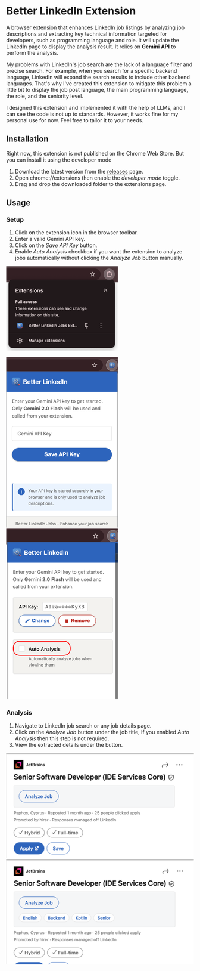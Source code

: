 # Better LinkedIn Extension

A browser extension that enhances LinkedIn job listings by analyzing job descriptions and extracting
key technical information targeted for developers, such as programming language and role. It will update
the LinkedIn page to display the analysis result. It relies on **Gemini API** to perform the analysis.

My problems with LinkedIn's job search are the lack of a language filter and precise search. For example,
when you search for a specific backend language, LinkedIn will expand the search results to include
other backend languages. That's why I've created this extension to mitigate this problem a little bit
to display the job post language, the main programming language, the role, and the seniority level.

I designed this extension and implemented it with the help of LLMs, and I can see the code is not up
to standards. However, it works fine for my personal use for now. Feel free to tailor it to your needs.

## Installation

Right now, this extension is not published on the Chrome Web Store. But you can install it using the
developer mode

1. Download the latest version from the [releases](https://github.com/mohammad-alwa/better-linkedin-jobs/releases)
page.
2. Open chrome://extensions then enable the *developer mode* toggle.
3. Drag and drop the downloaded folder to the extensions page.

## Usage

### Setup

1. Click on the extension icon in the browser toolbar.
2. Enter a valid Gemini API key.
3. Click on the *Save API Key* button.
4. Enable *Auto Analysis* checkbox if you want the extension to analyze jobs automatically without clicking
 the *Analyze Job* button manually.

![Setup-01](docs/setup-01.png)

![Setup-02](docs/setup-02.png)
![Setup-03](docs/setup-03.png)

### Analysis

1. Navigate to LinkedIn job search or any job details page.
2. Click on the *Analyze Job* button under the job title, If you enabled *Auto Analysis* then this
step is not required.
3. View the extracted details under the button.

![Analysis-01](docs/analysis-01.png)
![Analysis-02](docs/analysis-02.png)
